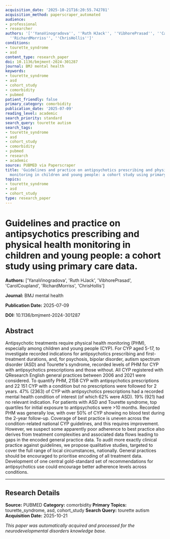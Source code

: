 ```yaml
---
acquisition_date: '2025-10-21T16:20:55.742781'
acquisition_method: paperscraper_automated
audience:
- professional
- researcher
authors: '[''YanaVinogradova'', ''Ruth HJack'', ''VibhorePrasad'', ''CarolCoupland'',
  ''RichardMorriss'', ''ChrisHollis'']'
conditions:
- tourette_syndrome
- asd
content_type: research_paper
doi: 10.1136/bmjment-2024-301287
journal: BMJ mental health
keywords:
- tourette_syndrome
- asd
- cohort_study
- comorbidity
- pubmed
patient_friendly: false
primary_category: comorbidity
publication_date: '2025-07-09'
reading_level: academic
search_priority: standard
search_query: tourette autism
search_tags:
- tourette_syndrome
- asd
- cohort_study
- comorbidity
- pubmed
- research
- academic
source: PUBMED via Paperscraper
title: 'Guidelines and practice on antipsychotics prescribing and physical health
  monitoring in children and young people: a cohort study using primary care data.'
topics:
- tourette_syndrome
- asd
- cohort_study
type: research_paper
---
```


# Guidelines and practice on antipsychotics prescribing and physical health monitoring in children and young people: a cohort study using primary care data.

**Authors:** ['YanaVinogradova', 'Ruth HJack', 'VibhorePrasad', 'CarolCoupland', 'RichardMorriss', 'ChrisHollis']

**Journal:** BMJ mental health

**Publication Date:** 2025-07-09

**DOI:** 10.1136/bmjment-2024-301287

## Abstract

Antipsychotic treatments require physical health monitoring (PHM), especially among children and young people (CYP). For CYP aged 5-17, to investigate recorded indications for antipsychotics prescribing and first-treatment durations, and, for psychosis, bipolar disorder, autism spectrum disorder (ASD) and Tourette's syndrome, recorded levels of PHM for CYP with antipsychotics prescriptions and those without. All CYP registered with QResearch English general practices between 2006 and 2021 were considered. To quantify PHM, 2158 CYP with antipsychotics prescriptions and 22 151 CYP with a condition but no prescriptions were followed for 2 years. 47% (2363) of CYP with antipsychotics prescriptions had a recorded mental health condition of interest (of which 62% were ASD). 19% (921) had no relevant indication. For patients with ASD and Tourette syndrome, top quartiles for initial exposure to antipsychotics were >10 months. Recorded PHM was generally low, with over 50% of CYP showing no blood test during the 2-year follow-up. Coverage of best practice is uneven across the condition-related national CYP guidelines, and this requires improvement. However, we suspect some apparently poor adherence to best practice also derives from treatment complexities and associated data flows leading to gaps in the encoded general practice data. To audit more exactly clinical practice against guidelines, we propose qualitative studies, targeted to cover the full range of local circumstances, nationally. General practices should be encouraged to prioritise encoding of all treatment data. Development of one central gold-standard set of recommendations for antipsychotics use could encourage better adherence levels across conditions.

---

## Research Details

**Source:** PUBMED
**Category:** comorbidity
**Primary Topics:** tourette_syndrome, asd, cohort_study
**Search Query:** tourette autism
**Acquisition Date:** 2025-10-21

*This paper was automatically acquired and processed for the neurodevelopmental disorders knowledge base.*
